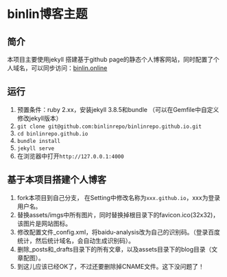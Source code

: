 # binlin博客主题

## 简介

本项目主要使用jekyll 搭建基于github page的静态个人博客网站，同时配置了个人域名，可以同步访问：[binlin.online](https://binlin.online)

## 运行

1. 预置条件：ruby 2.xx，安装jekyll 3.8.5和bundle （可以在Gemfile中自定义修改jekyll版本）
2. `git clone git@github.com:binlinrepo/binlinrepo.github.io.git`
3. `cd binlinrepo.github.io`
4. `bundle install`
4. `jekyll serve`
5. 在浏览器中打开`http://127.0.0.1:4000`

## 基于本项目搭建个人博客

1. fork本项目到自己分支， 在Setting中修改名称为`xxx.github.io`，xxx为登录用户名。
2. 替换assets/imgs中所有图片，同时替换掉根目录下的favicon.ico(32x32)，该图片是网站图标。
3. 修改配置文件_config.xml，将baidu-analysis改为自己的识别码。（登录百度统计，然后统计域名，会自动生成识别码）。
4. 删除_posts和_drafts目录下的所有文章，以及assets目录下的blog目录（文章配图）。
5. 到这儿应该已经OK了，不过还要删除掉CNAME文件。这下没问题了！